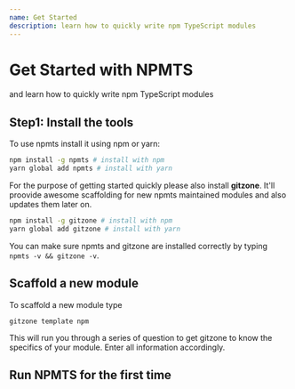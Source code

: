 ```yaml
---
name: Get Started
description: learn how to quickly write npm TypeScript modules
---
```


# Get Started with NPMTS

and learn how to quickly write npm TypeScript modules

## Step1: Install the tools

To use npmts install it using npm or yarn:

```sh
npm install -g npmts # install with npm
yarn global add npmts # install with yarn
```

For the purpose of getting started quickly please also install **gitzone**.
It'll proovide awesome scaffolding for new npmts maintained modules and also updates them later on.

```sh
npm install -g gitzone # install with npm
yarn global add gitzone # install with yarn
```

You can make sure npmts and gitzone are installed correctly by typing `npmts -v && gitzone -v`.

## Scaffold a new module

To scaffold a new module type

```shell
gitzone template npm
```

This will run you through a series of question to get gitzone to know the specifics of your module.
Enter all information accordingly.

## Run NPMTS for the first time
